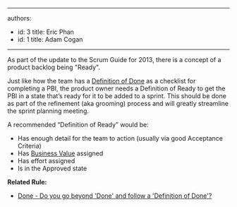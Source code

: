 

---
authors:
  - id: 3
    title: Eric Phan
  - id: 1
    title: Adam Cogan
---




<span class='intro'> ​As part of the update to the Scrum Guide for 2013, there is a concept of a product backlog being &quot;Ready&quot;.​​<br> </span>

<p>Just like how the team has a 
   <a href="/_layouts/15/FIXUPREDIRECT.ASPX?WebId=3dfc0e07-e23a-4cbb-aac2-e778b71166a2&amp;TermSetId=07da3ddf-0924-4cd2-a6d4-a4809ae20160&amp;TermId=6449ae79-ba88-447e-aa48-36173029a2af"> Definition of Done</a> as a checklist for completing a PBI, the product owner needs a Definition of Ready to get the PBI in a state that’s ready for it to be added to a sprint. This should be done as part of the refinement (aka grooming) process and will greatly streamline the sprint planning meeting.​</p><p>A recommended “Definition of Ready” would be&#58;</p><ul><li>Has enough detail for the team to action&#160;​(usually via good Acceptance Criteria)<br></li><li>Has 
      <a href="/Pages/Estimate-Business-Value.aspx"> Business Value</a> assigned</li><li>Has effort assigned</li><li>Is in the Approved state</li></ul><p> 
   <strong>Related Rule​&#58;</strong></p><ul><li> ​
      <a href="/_layouts/15/FIXUPREDIRECT.ASPX?WebId=3dfc0e07-e23a-4cbb-aac2-e778b71166a2&amp;TermSetId=07da3ddf-0924-4cd2-a6d4-a4809ae20160&amp;TermId=6449ae79-ba88-447e-aa48-36173029a2af">Done - Do you go beyond 'Done' and follow a 'Definition of Done'?</a>​</li></ul>


